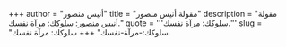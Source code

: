 +++
author = "أنيس منصور"
title = "مقولة أنيس منصور"
description = "مقولة أنيس منصور: سلوكك: مرآة نفسك."
quote = '''سلوكك: مرآة نفسك.'''
slug = "سلوكك:-مرآة-نفسك"
+++
سلوكك: مرآة نفسك.
